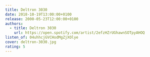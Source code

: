 ```yaml
---
title: Deltron 3030
date: 2018-10-19T13:00:00+0100
release: 2000-05-23T12:00:00+0100
authors:
  - title: Deltron 3030
    url: https://open.spotify.com/artist/2efzHZrUGhawnSOTpyAHOQ
listen_of: 04uhhcjGVCHodMgZjXOlye
cover: deltron-3030.jpg
rating: 5
---
```

